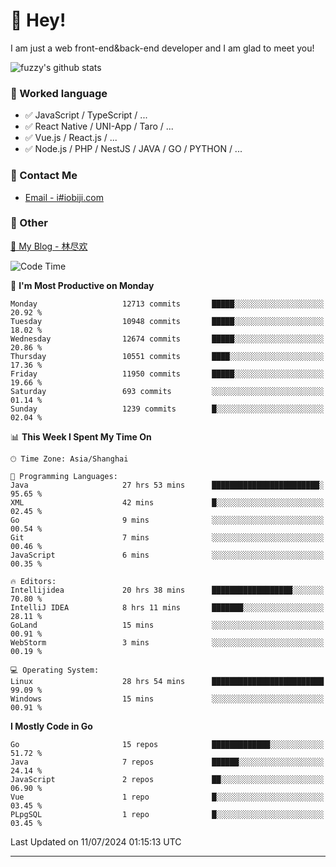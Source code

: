 # 👋 Hey!

I am just a web front-end&back-end developer and I am glad to meet you!

![fuzzy's github stats](https://github-readme-stats.vercel.app/api?username=JaydenForYou&&show_icons=true&&title_color=1abc9c&&icon_color=1abc9c)


### 📝 Worked language

- ✅ JavaScript / TypeScript / ...
- ✅ React Native / UNI-App / Taro / ...
- ✅ Vue.js / React.js / ...
- ✅ Node.js / PHP / NestJS / JAVA / GO / PYTHON / ...

### 📮 Contact Me

- [Email - i#iobiji.com](mailto:i@iobiji.com)


### 🤪 Other

[📌 My Blog - 林尽欢](https://iobiji.com)

<!--START_SECTION:waka-->
![Code Time](http://img.shields.io/badge/Code%20Time-798%20hrs%2038%20mins-blue)

📅 **I'm Most Productive on Monday** 

```text
Monday                   12713 commits       █████░░░░░░░░░░░░░░░░░░░░   20.92 % 
Tuesday                  10948 commits       █████░░░░░░░░░░░░░░░░░░░░   18.02 % 
Wednesday                12674 commits       █████░░░░░░░░░░░░░░░░░░░░   20.86 % 
Thursday                 10551 commits       ████░░░░░░░░░░░░░░░░░░░░░   17.36 % 
Friday                   11950 commits       █████░░░░░░░░░░░░░░░░░░░░   19.66 % 
Saturday                 693 commits         ░░░░░░░░░░░░░░░░░░░░░░░░░   01.14 % 
Sunday                   1239 commits        █░░░░░░░░░░░░░░░░░░░░░░░░   02.04 % 
```


📊 **This Week I Spent My Time On** 

```text
🕑︎ Time Zone: Asia/Shanghai

💬 Programming Languages: 
Java                     27 hrs 53 mins      ████████████████████████░   95.65 % 
XML                      42 mins             █░░░░░░░░░░░░░░░░░░░░░░░░   02.45 % 
Go                       9 mins              ░░░░░░░░░░░░░░░░░░░░░░░░░   00.54 % 
Git                      7 mins              ░░░░░░░░░░░░░░░░░░░░░░░░░   00.46 % 
JavaScript               6 mins              ░░░░░░░░░░░░░░░░░░░░░░░░░   00.35 % 

🔥 Editors: 
Intellijidea             20 hrs 38 mins      ██████████████████░░░░░░░   70.80 % 
IntelliJ IDEA            8 hrs 11 mins       ███████░░░░░░░░░░░░░░░░░░   28.11 % 
GoLand                   15 mins             ░░░░░░░░░░░░░░░░░░░░░░░░░   00.91 % 
WebStorm                 3 mins              ░░░░░░░░░░░░░░░░░░░░░░░░░   00.19 % 

💻 Operating System: 
Linux                    28 hrs 54 mins      █████████████████████████   99.09 % 
Windows                  15 mins             ░░░░░░░░░░░░░░░░░░░░░░░░░   00.91 % 
```

**I Mostly Code in Go** 

```text
Go                       15 repos            █████████████░░░░░░░░░░░░   51.72 % 
Java                     7 repos             ██████░░░░░░░░░░░░░░░░░░░   24.14 % 
JavaScript               2 repos             ██░░░░░░░░░░░░░░░░░░░░░░░   06.90 % 
Vue                      1 repo              █░░░░░░░░░░░░░░░░░░░░░░░░   03.45 % 
PLpgSQL                  1 repo              █░░░░░░░░░░░░░░░░░░░░░░░░   03.45 % 
```




 Last Updated on 11/07/2024 01:15:13 UTC
<!--END_SECTION:waka-->
---
